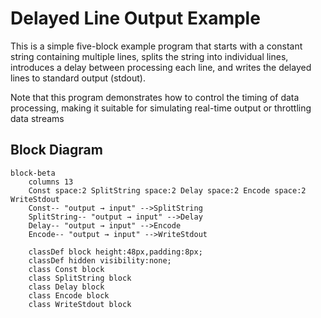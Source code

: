 # Delayed Line Output Example

This is a simple five-block example program that starts with a constant string
containing multiple lines, splits the string into individual lines,
introduces a delay between processing each line, and writes the delayed lines
to standard output (stdout).

Note that this program demonstrates how to control the timing of data processing,
making it suitable for simulating real-time output or throttling data streams

## Block Diagram

```mermaid
block-beta
    columns 13
    Const space:2 SplitString space:2 Delay space:2 Encode space:2 WriteStdout
    Const-- "output → input" -->SplitString
    SplitString-- "output → input" -->Delay
    Delay-- "output → input" -->Encode
    Encode-- "output → input" -->WriteStdout

    classDef block height:48px,padding:8px;
    classDef hidden visibility:none;
    class Const block
    class SplitString block
    class Delay block
    class Encode block
    class WriteStdout block
```

